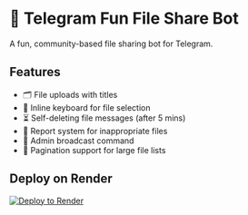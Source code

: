 # 🤖 Telegram Fun File Share Bot

A fun, community-based file sharing bot for Telegram.

## Features

- 🗂 File uploads with titles
- 🎉 Inline keyboard for file selection
- ⏳ Self-deleting file messages (after 5 mins)
- 🚩 Report system for inappropriate files
- 📣 Admin broadcast command
- 🔁 Pagination support for large file lists

## Deploy on Render

[![Deploy to Render](https://render.com/images/deploy-to-render-button.svg)](https://render.com/deploy?repo=https://github.com/Acfaucet/vibeshare)
